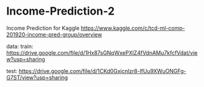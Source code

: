 # Income-Prediction-2
Income Prediction for Kaggle 
https://www.kaggle.com/c/tcd-ml-comp-201920-income-pred-group/overview

data:
train: https://drive.google.com/file/d/1Hx87sGNqWxePXlZ4fVdnAMu7kfcfVdat/view?usp=sharing

test: https://drive.google.com/file/d/1CKd0Gxjcnlzr8-lfUu9XWuONGFg-G7ST/view?usp=sharing

